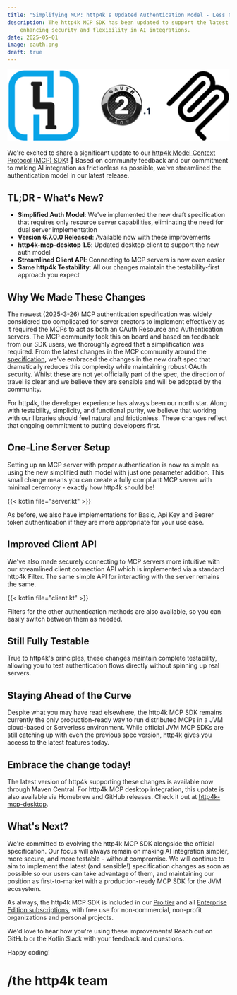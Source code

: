 ```yaml
---
title: "Simplifying MCP: http4k's Updated Authentication Model - Less Code, More Power"
description: The http4k MCP SDK has been updated to support the latest Draft OAuth specification,
    enhancing security and flexibility in AI integrations.
date: 2025-05-01
image: oauth.png
draft: true
---
```


<img class="imageMid my-4" src="./http4k-oauth-mcp.png" alt="http4k MCP logo"/>

We're excited to share a significant update to our [http4k Model Context Protocol (MCP) SDK](https://mcp.http4k.org)! 🚀 Based on community feedback and our commitment to making AI integration as frictionless as possible, we've streamlined the authentication model in our latest release.

## TL;DR - What's New?

- **Simplified Auth Model**: We've implemented the new draft specification that requires only resource server capabilities, eliminating the need for dual server implementation
- **Version 6.7.0.0 Released**: Available now with these improvements
- **http4k-mcp-desktop 1.5**: Updated desktop client to support the new auth model
- **Streamlined Client API**: Connecting to MCP servers is now even easier
- **Same http4k Testability**: All our changes maintain the testability-first approach you expect

## Why We Made These Changes

The newest (2025-3-26)  MCP authentication specification was widely considered too complicated for server creators to implement effectively as it required the MCPs to act as both an OAuth Resource and Authentication servers. The MCP community took this on board and based on feedback from our SDK users, we thoroughly agreed that a simplification was required. From the latest changes in the MCP community around the [specification](https://modelcontextprotocol.io/specification/draft/basic/authorization), we've embraced the changes in the new draft spec that dramatically reduces this complexity while maintaining robust OAuth security. Whilst these are not yet officially part of the spec, the direction of travel is clear and we believe they are sensible and will be adopted by the community.

For http4k, the developer experience has always been our north star. Along with testability, simplicity, and functional purity, we believe that working with our libraries should feel natural and frictionless. These changes reflect that ongoing commitment to putting developers first.

## One-Line Server Setup

Setting up an MCP server with proper authentication is now as simple as using the new simplified auth model with just one parameter addition. This small change means you can create a fully compliant MCP server with minimal ceremony - exactly how http4k should be! 

{{< kotlin file="server.kt" >}}

As before, we also have implementations for Basic, Api Key and Bearer token authentication if they are more appropriate for your use case.

## Improved Client API

We've also made securely connecting to MCP servers more intuitive with our streamlined client connection API which
is implemented via a standard http4k Filter. The same simple API for interacting with the server remains the same.

{{< kotlin file="client.kt" >}}

Filters for the other authentication methods are also available, so you can easily switch between them as needed.

## Still Fully Testable

True to http4k's principles, these changes maintain complete testability, allowing you to test authentication flows directly without spinning up real servers.

## Staying Ahead of the Curve

Despite what you may have read elsewhere, the http4k MCP SDK remains currently the only production-ready way to run distributed MCPs in a JVM cloud-based or Serverless environment. While official JVM MCP SDKs are still catching up with even the previous spec version, http4k gives you access to the latest features today.

## Embrace the change today!

The latest version of http4k supporting these changes is available now through Maven Central. For http4k MCP desktop integration, this update is also available via Homebrew and GitHub releases. Check it out at [http4k-mcp-desktop](https://github.com/http4k/mcp-desktop).

## What's Next?

We're committed to evolving the http4k MCP SDK alongside the official specification. Our focus will always remain on making AI integration simpler, more secure, and more testable - without compromise. We will continue to aim to implement the latest (and sensible!) specification changes as soon as possible so our users can take advantage of them, and maintaining our position as first-to-market with a production-ready MCP SDK for the JVM ecosystem.

As always, the http4k MCP SDK is included in our [Pro tier](https://www.http4k.org/pro/) and all [Enterprise Edition subscriptions](https://www.http4k.org/enterprise/), with free use for non-commercial, non-profit organizations and personal projects.

We'd love to hear how you're using these improvements! Reach out on GitHub or the Kotlin Slack with your feedback and questions.

Happy coding!

# /the http4k team
